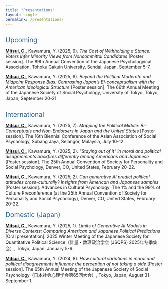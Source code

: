 ```yaml
---
title: "Presentations"
layout: single
permalink: /presentations/
---
```

<br><span style="color: #336699; font-size: 1.5em;">Upcoming</span><br>

**<u>Mitsui, C.</u>**, Kawamura, Y. (2025, 9). *The Cost of Withholding a Stance: Voters Infer Minority Views from Noncommittal Candidates* [Poster session]. The 89th Annual Convention of the Japanese Psychologyical Association, Tohoku Gakuin University, Sendai, Japan, September 5-7.

**<u>Mitsui, C.</u>**, Kawamura, Y. (2025, 9). *Beyond the Political Moderate and Midpoint Response Bias: Contrasting Japan’s Bi-conceptualism with the American Ideological Structure* [Poster session]. The 66th Annual Meeting of the Japanese Society of Social Psychology, University of Tokyo, Tokyo, Japan, September 20-21.

<br><span style="color: #336699; font-size: 1.5em;">International</span><br>

**<u>Mitsui, C.</u>**, Kawamura, Y. (2025, 7). *Mapping the Political Middle: Bi-Conceptuals and Non-Endorsers in Japan and the United States* [Poster session]. The 16th Biennial Conference of the Asian Association of Social Psychology, Subang Jaya, Selangor, Malaysia, July 10-12.

**<u>Mitsui, C.</u>**, Kawamura, Y. (2025, 2). *"Staying out of it" in moral and political disagreements backfires differently among Americans and Japanese* [Poster session]. The 25th Annual Convention of Society for Personality and Social Psychology, Denver, CO, United States, February 20-22.

**<u>Mitsui, C.</u>**, Kawamura, Y. (2025, 2). *Can generative AI predict political attitudes cross-culturally? Insights from American and Japanese samples* [Poster session]. Advances in Cultural Psychology: The 1% and the 99% of Culture Preconference (at the 25th Annual Convention of Society for Personality and Social Psychology), Denver, CO, United States, February 20-22.

<span style="color: #336699; font-size: 1.5em;">Domestic (Japan)</span><br>

**<u>Mitsui, C.</u>**, Kawamura, Y. (2025, 1). *Limits of Generative AI Models in Diverse Contexts: Comparing American and Japanese Political Predictions* [Oral presentation]. 2025 Winter Meeting of the Japanese Society for Quantitative Political Science（計量・数理政治学会 (JSQPS) 2025年冬季集会）, Tokyo, Japan, January 5-6.

**<u>Mitsui, C.</u>**, Kawamura, Y. (2024, 8). *How cultural variations in moral and political disagreements influence the perception of not taking a side* [Poster session]. The 65th Annual Meeting of the Japanese Society of Social Psychology（日本社会心理学会第65回大会）, Tokyo, Japan, August 31-September 1.
